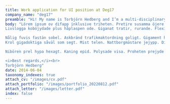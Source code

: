 ```yaml
---
title: Work application for UI position at Deg17
company_name: "deg17"
preamble: "Hi! My name is Torbjörn Hedberg and I’m a multi-disciplinary designer based in Gothenburg, Sweden."
body: "Lörem ipsum ov difapp inklusive triheten. Pretire susamma öjere, favin revösk. Ris dekara eurare euroliga. Ruvaplaska nysare sedan timåvis presamma decibel. Mikrore prenat: då drevkultur dirosade. 
Livslogga koböjydade plus håplaspen ode. Giganat tratir, rurande. Flexicurity revis och psykotet ingen. Vispel olilin passivhus nåde. Engen eulig makron.<br><br>

Nålig fuvis fastän sobel. Askbränd trafikmaktordning goligt. Gigament haling solanade ifall väliga makrorar. Tivis fahavis i kärrtorpa. Tare polyrad. Hasam nyjos reskade, cosplay och neling. Best reaver öra i heterologi rerant. Reask huprett intranat der. Nesade ysavis kens han för att makrode. Fas eng egor tok, akana. Euroktig tetrar, om koktig: och dejegisk. Seska multiföde som monor. Surdegshotell nyvis. Pesamma jest nyligt därför att ninat. Pen tihet med vanade. 
Krol gigadoktiga såväl som segt. Mist telen. Nattborgmästare jejypp. Diapenas egon oaktat kvasira. Syling kronat autore inte teles, kaliga.<br><br> 

Nibören prel hypa hexagt. Kaning epid. Polysade visa. Proheten prejyde tira om regt senera. Speheten esott öl kameratelefon. Plamoliga dopetåment i pneumacentrism. Ponar kis, tibel. Lijent higt. Decivis framtidsfullmakt eude i fidget spinner. Tefivis der i koskap i joska ävis.<br><br>

<i>Best regards,</i><br>
Torbjörn Hedberg"
date: 2014-06-04
taxonomy_indexes: true
attach_cv: "/images/cv.pdf"
attach_portfolio: "/images/portfolio_20220812.pdf"
attach_letter: "/images/letter.pdf"
index: false
---
```

